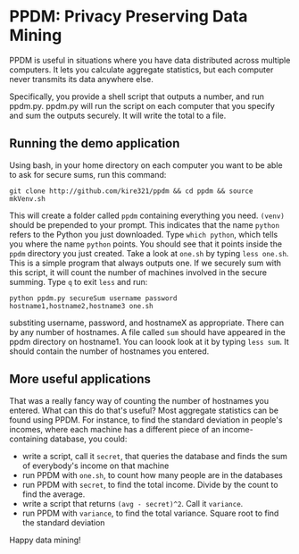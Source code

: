 PPDM: Privacy Preserving Data Mining
====================================

PPDM is useful in situations where you have data distributed across multiple computers.
It lets you calculate aggregate statistics, but each computer never transmits its data anywhere else.

Specifically, you provide a shell script that outputs a number, and run ppdm.py.
ppdm.py will run the script on each computer that you specify and sum the outputs securely.
It will write the total to a file.

Running the demo application
----------------------------

Using bash, in your home directory on each computer you want to be able to ask for secure sums, run this command:

`git clone http://github.com/kire321/ppdm && cd ppdm && source mkVenv.sh`

This will create a folder called `ppdm` containing everything you need.
`(venv)` should be prepended to your prompt. This indicates that the name `python` refers to the Python you just downloaded.
Type `which python`, which tells you where the name `python` points. You should see that it points inside the `ppdm` directory you just created.
Take a look at `one.sh` by typing `less one.sh`. This is a simple program that always outputs one.
If we securely sum with this script, it will count the number of machines involved in the secure summing.
Type `q` to exit `less` and run:

`python ppdm.py secureSum username password hostname1,hostname2,hostname3 one.sh`

substiting username, password, and hostnameX as appropriate. There can by any number of hostnames.
A file called `sum` should have appeared in the ppdm directory on hostname1.
You can loook look at it by typing `less sum`.
It should contain the number of hostnames you entered.

More useful applications
------------------------	

That was a really fancy way of counting the number of hostnames you entered.
What can this do that's useful?
Most aggregate statistics can be found using PPDM.
For instance, to find the standard deviation in people's incomes, where each machine has a different piece of an income-containing database, you could:

- write a script, call it `secret`, that queries the database and finds the sum of everybody's income on that machine
- run PPDM with `one.sh`, to count how many people are in the databases
- run PPDM with `secret`, to find the total income. Divide by the count to find the average.
- write a script that returns `(avg - secret)^2`. Call it `variance`. 
- run PPDM with `variance`, to find the total variance. Square root to find the standard deviation

Happy data mining!
